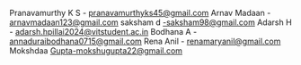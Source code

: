 
Pranavamurthy K S - pranavamurthyks45@gmail.com
Arnav Madaan - arnavmadaan123@gmail.com
saksham d -saksham98@gmail.com
Adarsh H - adarsh.hpillai2024@vitstudent.ac.in
Bodhana A - annaduraibodhana0715@gmail.com
Rena Anil - renamaryanil@gmail.com
Mokshdaa Gupta-mokshugupta22@gmail.com

